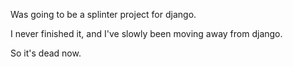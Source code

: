 Was going to be a splinter project for django.

I never finished it, and I've slowly been moving away from django.

So it's dead now.

